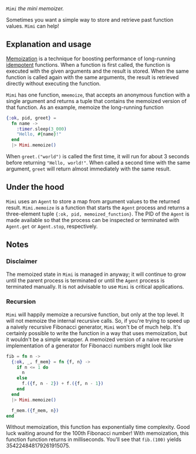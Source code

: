 _`Mimi` the mini memoizer._

Sometimes you want a simple way to store and retrieve past function values. `Mimi` can 
help!

## Explanation and usage

[Memoization](https://en.wikipedia.org/wiki/Memoization) is a technique for
boosting performance of long-running 
[idempotent](https://en.wikipedia.org/wiki/Idempotence) functions. When a function is first called,
the function is executed with the given arguments and the result is stored. When the 
same function is called again with the same arguments, the result is retrieved directly
without executing the function.

`Mimi` has one function, `mmemoize`, that accepts an anonymous function with a single
argument and returns a tuple that contains the memoized version of that function. As an 
example, memoize the long-running function

```elixir
{:ok, pid, greet} = 
  fn name ->
    :timer.sleep(3_000)
    "Hello, #{name}!"
  end
  |> Mimi.memoize()
```

When `greet.("world")` is called the first time, it will run for about 3 seconds before 
returning `"Hello, world!"`.  When called a second time with the same argument, `greet` 
will return almost immediately with the same result.

## Under the hood

`Mimi` uses an `Agent` to store a map from argument values to the returned result. 
`Mimi.memoize` is a function that starts the `Agent` process and returns a three-element
tuple `{:ok, pid, memoized_function}`. The PID of the `Agent` is made available
so that the process can be inspected or terminated with `Agent.get` or `Agent.stop`, 
respectively.

## Notes

### Disclaimer

The memoized state in `Mimi` is managed in anyway; it will continue to grow until the
parent process is terminated or until the `Agent` process is terminated manually. 
It is not advisable to use `Mimi` is critical applications.

### Recursion

`Mimi` will happily memoize a recursive function, but only at the top level. It will not
memoize the internal recursive calls. So, if you're trying to speed up a naively 
recursive Fibonacci generator, `Mimi` won't be of much help. It's certainly possible to 
write the function in a way that uses memoization, but it wouldn't be a simple wrapper. 
A memoized version of a naive recursive implementation of a generator for Fibonacci 
numbers might look like

```elixir
fib = fn n ->
  {:ok, _, f_mem} = fn {f, n} ->
    if n <= 1 do
      n
    else
      f.({f, n - 2}) + f.({f, n - 1})
    end
  end
  |> Mimi.memoize()

  f_mem.({f_mem, n})
end
```

Without memoization, this function has exponentially time complexity. Good
luck waiting around for the 100th Fibonacci number! With memoization, this function function
returns in milliseconds. You'll see that `fib.(100)` yields 354224848179261915075.